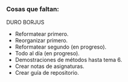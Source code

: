 ### Cosas que faltan:
DURO BORJUS
- Reformatear primero.
- Reorganizar primero.
- Reformatear segundo (en progreso).
- Todo al día (en progreso).
- Demostraciones de métodos hasta tema 6.
- Crear notas de asignaturas.
- Crear guía de repositorio.